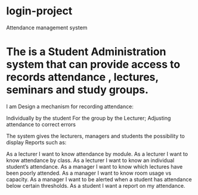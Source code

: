 # login-project
Attendance management system
# The is a Student Administration system that can provide access to records attendance , lectures, seminars and study groups.

I am Design a mechanism for recording attendance:

Individually by the student
For the group by the Lecturer;
Adjusting attendance to correct errors  

The system gives the lecturers, managers and students the possibility to display Reports such as:

As a lecturer I want to know attendance by module.
As a lecturer I want to know attendance by class.
As a lecturer I want to know an individual student’s attendance.
As a manager I want to know which lectures have been poorly attended.
As a manager I want to know room usage vs capacity.
As a manager I want to be alerted when a student has attendance below certain thresholds.
As a student I want a report on my attendance.
